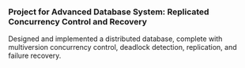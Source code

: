 ### Project for Advanced Database System: Replicated Concurrency Control and Recovery
Designed and implemented a distributed database, complete with multiversion concurrency control, deadlock detection, replication, and failure recovery.
